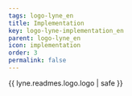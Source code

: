 ```yaml
---
tags: logo-lyne_en
title: Implementation
key: logo-lyne-implementation_en
parent: logo-lyne_en
icon: implementation
order: 3
permalink: false  
---
```

{{ lyne.readmes.logo.logo | safe }}


